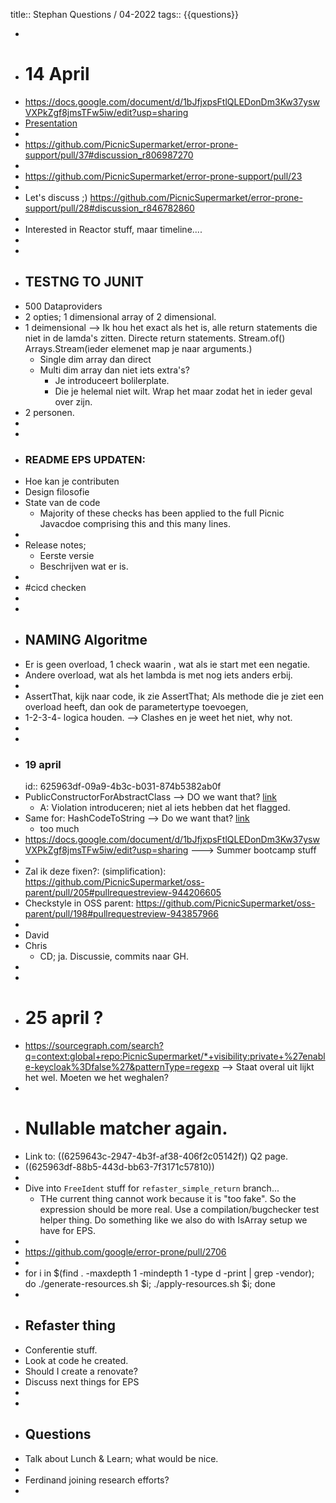 title:: Stephan Questions / 04-2022
tags:: {{questions}}

-
- # 14 April
- https://docs.google.com/document/d/1bJfjxpsFtlQLEDonDm3Kw37yswVXPkZgf8jmsTFw5iw/edit?usp=sharing
- [Presentation](https://docs.google.com/presentation/d/1jDZB1buqnkNgde4z74uVZN-7VwG8nZnJor8HhWGtZQw/edit#slide=id.g1098ddcda29_0_118)
-
- https://github.com/PicnicSupermarket/error-prone-support/pull/37#discussion_r806987270
-
- https://github.com/PicnicSupermarket/error-prone-support/pull/23
-
- Let's discuss ;) https://github.com/PicnicSupermarket/error-prone-support/pull/28#discussion_r846782860
-
- Interested in Reactor stuff, maar timeline....
-
-
- ## TESTNG TO JUNIT
- 500 Dataproviders
- 2 opties; 1 dimensional array of 2 dimensional.
- 1 deimensional --> Ik hou het exact als het is, alle return statements die niet in de lamda's zitten. Directe return statements. Stream.of() Arrays.Stream(ieder elemenet map je naar arguments.)
	- Single dim array dan direct
	- Multi dim array dan niet iets extra's?
		- Je introduceert bolilerplate.
		- Die je helemal niet wilt. Wrap het maar zodat het in ieder geval over zijn.
- 2 personen.
-
-
- ### README EPS UPDATEN:
- Hoe kan je contributen
- Design filosofie
- State van de code
	- Majority of these checks has been applied to the full Picnic Javacdoe comprising this and this many lines.
-
- Release notes;
	- Eerste versie
	- Beschrijven wat er is.
-
- #cicd checken
-
-
- ## NAMING Algoritme
- Er is geen overload, 1 check waarin , wat als ie start met een negatie.
- Andere overload, wat als het lambda is met nog iets anders erbij.
-
- AssertThat, kijk naar code, ik zie AssertThat; Als methode die je ziet een overload heeft, dan ook de parametertype toevoegen,
- 1-2-3-4- logica houden. --> Clashes en je weet het niet, why not.
-
-
- ### 19 april
  id:: 625963df-09a9-4b3c-b031-874b5382ab0f
- PublicConstructorForAbstractClass --> DO we want that? [link](https://github.com/google/error-prone/pull/3100)
	- A: Violation introduceren; niet al iets hebben dat het flagged.
- Same for: HashCodeToString --> Do we want that? [link](https://github.com/google/error-prone/pull/3101)
	- too much
- https://docs.google.com/document/d/1bJfjxpsFtlQLEDonDm3Kw37yswVXPkZgf8jmsTFw5iw/edit?usp=sharing ---> Summer bootcamp stuff
-
- Zal ik deze fixen?: (simplification): https://github.com/PicnicSupermarket/oss-parent/pull/205#pullrequestreview-944206605
- Checkstyle in OSS parent: https://github.com/PicnicSupermarket/oss-parent/pull/198#pullrequestreview-943857966
-
- David
- Chris
	- CD; ja. Discussie, commits naar GH.
-
-
- # 25 april ?
- https://sourcegraph.com/search?q=context:global+repo:PicnicSupermarket/*+visibility:private+%27enable-keycloak%3Dfalse%27&patternType=regexp --> Staat overal uit lijkt het wel. Moeten we het weghalen?
-
- # Nullable matcher again.
- Link to: ((6259643c-2947-4b3f-af38-406f2c05142f)) Q2 page.
- ((625963df-88b5-443d-bb63-7f3171c57810))
-
- Dive into `FreeIdent` stuff for `refaster_simple_return` branch...
	- THe current thing cannot work because it is "too fake". So the expression should be more real. Use a compilation/bugchecker test helper thing.  Do something like we also do with IsArray setup we have for EPS.
-
- https://github.com/google/error-prone/pull/2706
-
- for i in $(find  . -maxdepth 1 -mindepth 1 -type d -print | grep -vendor); do ./generate-resources.sh $i;  ./apply-resources.sh $i;  done
-
- ## Refaster thing
- Conferentie stuff.
- Look at code he created.
- Should I create a renovate?
- Discuss next things for EPS
-
-
- ## Questions
- Talk about Lunch & Learn; what would be nice.
-
- Ferdinand joining research efforts?
-